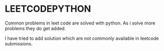 # LEETCODEPYTHON

Common problems in leet code are solved with python. As i solve more problems they do get added.

I have tried to add solution which are not commonly available in leetcode submissions.
